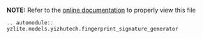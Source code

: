 __NOTE:__ Refer to the [online documentation](https://github.com/chenxingqiang/yzlite) to properly view this file

```{eval-rst}
.. automodule:: yzlite.models.yizhutech.fingerprint_signature_generator
```
